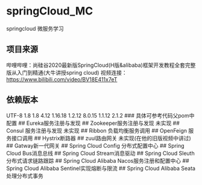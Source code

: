 # springCloud_MC
springcloud 微服务学习
## 项目来源
哔哩哔哩：尚硅谷2020最新版SpringCloud(H版&alibaba)框架开发教程全套完整版从入门到精通(大牛讲授spring cloud)
视频连接：https://www.bilibili.com/video/BV18E411x7eT
## 依赖版本
<properties>
        <project.build.sourceEncoding>UTF-8</project.build.sourceEncoding>
        <maven.compiler.source>1.8</maven.compiler.source>
        <maven.compiler.target>1.8</maven.compiler.target>
        <junit.version>4.12</junit.version>
        <lombok.version>1.16.18</lombok.version>
        <log4j.version>1.2.12</log4j.version>
        <mysql.version>8.0.15</mysql.version>
        <druid.version>1.1.12</druid.version>
        <mybatis.spring.boot.version>2.1.2</mybatis.spring.boot.version>
    </properties>
### 具体可参考代码父pom中配置
## Eureka服务注册与发现
## Zookeeper服务注册与发现
未实现
## Consul 服务注册与发现
未实现
## Ribbon 负载均衡服务调用
## OpenFeign 服务接口调用
## Hystrix断路器
## zuul路由网关
未实现(在他的旧版视频中讲过)
## Gatway新一代网关
## Spring Cloud Config 分布式配置中心
## Spring Cloud Bus消息总线
## Spring Cloud Stream消息驱动
## Spring Cloud Sleuth分布式请求链路跟踪
## Spring Cloud Alibaba Nacos服务注册和配置中心
## Spring Cloud Alibaba Sentinel实现熔断与限流
## Spring Cloud Alibaba Seata处理分布式事务
